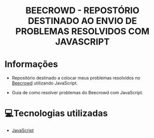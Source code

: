 <h1 align='center'>
    BEECROWD - REPOSTÓRIO DESTINADO AO ENVIO DE PROBLEMAS RESOLVIDOS COM JAVASCRIPT
</h1>

#  Informações

- Repositório destinado a colocar meus problemas resolvidos no [Beecrowd](https://www.beecrowd.com.br/judge/pt) utilizando JavaScript.

- Guia de como resolver problemas do Beecrowd com JavaScript.

# 💻Tecnologias utilizadas

- [JavaScript](https://www.javascript.com/)